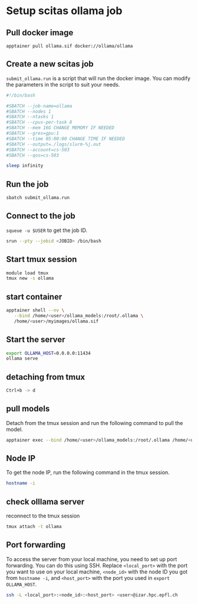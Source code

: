 # Setup scitas ollama job

## Pull docker image
`apptainer pull ollama.sif docker://ollama/ollama`

## Create a new scitas job

`submit_ollama.run` is a script that will run the docker image. You can modify the parameters in the script to suit your needs. 

```bash
#!/bin/bash

#SBATCH --job-name=ollama
#SBATCH --nodes 1
#SBATCH --ntasks 1
#SBATCH --cpus-per-task 8
#SBATCH --mem 16G CHANGE MEMORY IF NEEDED
#SBATCH --gres=gpu:1
#SBATCH --time 05:00:00 CHANGE TIME IF NEEDED
#SBATCH --output=./logs/slurm-%j.out
#SBATCH --account=cs-503
#SBATCH --qos=cs-503

sleep infinity
```

## Run the job
```bash
sbatch submit_ollama.run
```

## Connect to the job

`squeue -u $USER` to get the job ID.

```bash
srun --pty --jobid <JOBID> /bin/bash
```

## Start tmux session
```bash
module load tmux
tmux new -s ollama
```

## start container
```bash
apptainer shell --nv \
   --bind /home/<user>/ollama_models:/root/.ollama \
   /home/<user>/myimages/ollama.sif
```

## Start the server
```bash
export OLLAMA_HOST=0.0.0.0:11434
ollama serve
```

## detaching from tmux
```bash
Ctrl+b -> d
```

## pull models
Detach from the tmux session and run the following command to pull the model.

```bash
apptainer exec --bind /home/<user>/ollama_models:/root/.ollama /home/<user>/myimages/ollama.sif ollama pull <MODEL_NAME>
```

## Node IP

To get the node IP, run the following command in the tmux session.

```bash
hostname -i
```

## check olllama server
reconnect to the tmux session
```bash
tmux attach -t ollama
```

## Port forwarding
To access the server from your local machine, you need to set up port forwarding. You can do this using SSH. Replace `<local_port>` with the port you want to use on your local machine, `<node_id>` with the node ID you got from `hostname -i`, and `<host_port>` with the port you used in `export OLLAMA_HOST`.
```bash
ssh -L <local_port>:<node_id>:<host_port> <user>@izar.hpc.epfl.ch
```

